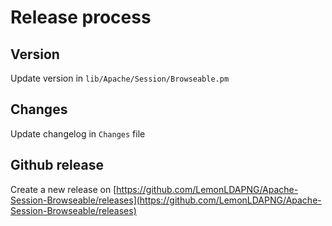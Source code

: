 # Release process

## Version

Update version in `lib/Apache/Session/Browseable.pm`

## Changes

Update changelog in `Changes` file

## Github release

Create a new release on [https://github.com/LemonLDAPNG/Apache-Session-Browseable/releases](https://github.com/LemonLDAPNG/Apache-Session-Browseable/releases)
